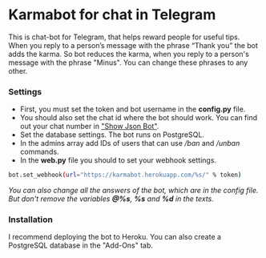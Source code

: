 # Karmabot for chat in Telegram
This is chat-bot for Telegram, that helps reward people for useful tips.
When you reply to a person’s message with the phrase “Thank you” the bot adds the karma. So bot reduces the karma, when you reply to a person's message with the phrase "Minus". You can change these phrases to any other.

### Settings
- First, you must set the token and bot username in the **config.py** file.
- You should also set the chat id where the bot should work. You can find out your chat number in ["Show Json Bot"](https://t.me/ShowJsonBot).
- Set the database settings. The bot runs on PostgreSQL.
- In the admins array add IDs of users that can use */ban* and */unban* commands.
- In the **web.py** file you should to set your webhook settings.
```bash
bot.set_webhook(url="https://karmabot.herokuapp.com/%s/" % token)
```

*You can also change all the answers of the bot, which are in the config file. But don't remove the variables **@%s**, **%s** and **%d** in the texts.*


### Installation
I recommend deploying the bot to Heroku. You can also create a PostgreSQL database in the "Add-Ons" tab.
